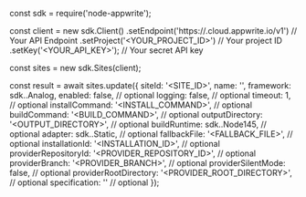 const sdk = require('node-appwrite');

const client = new sdk.Client()
    .setEndpoint('https://<REGION>.cloud.appwrite.io/v1') // Your API Endpoint
    .setProject('<YOUR_PROJECT_ID>') // Your project ID
    .setKey('<YOUR_API_KEY>'); // Your secret API key

const sites = new sdk.Sites(client);

const result = await sites.update({
    siteId: '<SITE_ID>',
    name: '<NAME>',
    framework: sdk..Analog,
    enabled: false, // optional
    logging: false, // optional
    timeout: 1, // optional
    installCommand: '<INSTALL_COMMAND>', // optional
    buildCommand: '<BUILD_COMMAND>', // optional
    outputDirectory: '<OUTPUT_DIRECTORY>', // optional
    buildRuntime: sdk..Node145, // optional
    adapter: sdk..Static, // optional
    fallbackFile: '<FALLBACK_FILE>', // optional
    installationId: '<INSTALLATION_ID>', // optional
    providerRepositoryId: '<PROVIDER_REPOSITORY_ID>', // optional
    providerBranch: '<PROVIDER_BRANCH>', // optional
    providerSilentMode: false, // optional
    providerRootDirectory: '<PROVIDER_ROOT_DIRECTORY>', // optional
    specification: '' // optional
});

